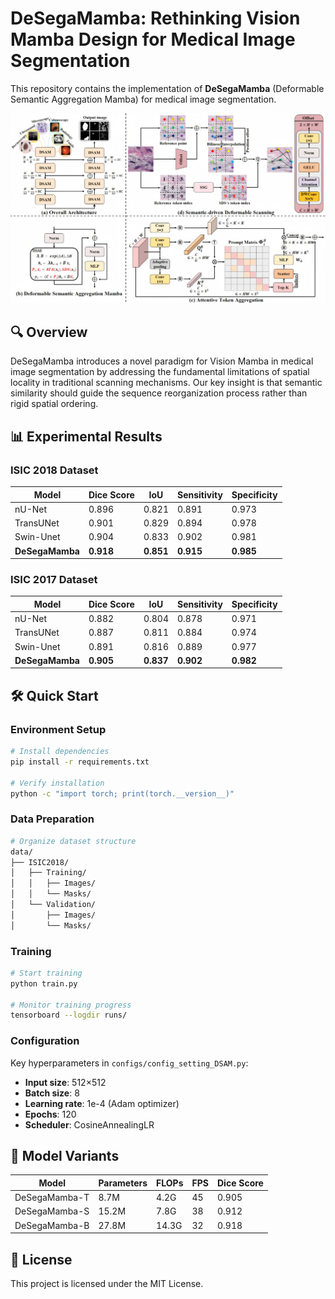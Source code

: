 # DeSegaMamba: Rethinking Vision Mamba Design for Medical Image Segmentation

This repository contains the implementation of **DeSegaMamba** (Deformable Semantic Aggregation Mamba) for medical image segmentation.

![DeSegaMamba Architecture](./images/352a6bd276e8cef1699b7a4decf01cd2.png)

## 🔍 Overview

DeSegaMamba introduces a novel paradigm for Vision Mamba in medical image segmentation by addressing the fundamental limitations of spatial locality in traditional scanning mechanisms. Our key insight is that semantic similarity should guide the sequence reorganization process rather than rigid spatial ordering.


## 📊 Experimental Results

### ISIC 2018 Dataset
| Model | Dice Score | IoU | Sensitivity | Specificity |
|-------|-------------|-----|-------------|-------------|
nU-Net | 0.896 | 0.821 | 0.891 | 0.973 |
TransUNet | 0.901 | 0.829 | 0.894 | 0.978 |
Swin-Unet | 0.904 | 0.833 | 0.902 | 0.981 |
**DeSegaMamba** | **0.918** | **0.851** | **0.915** | **0.985** |

### ISIC 2017 Dataset
| Model | Dice Score | IoU | Sensitivity | Specificity |
|-------|-------------|-----|-------------|-------------|
nU-Net | 0.882 | 0.804 | 0.878 | 0.971 |
TransUNet | 0.887 | 0.811 | 0.884 | 0.974 |
Swin-Unet | 0.891 | 0.816 | 0.889 | 0.977 |
**DeSegaMamba** | **0.905** | **0.837** | **0.902** | **0.982** |

## 🛠️ Quick Start

### Environment Setup
```bash
# Install dependencies
pip install -r requirements.txt

# Verify installation
python -c "import torch; print(torch.__version__)"
```

### Data Preparation
```bash
# Organize dataset structure
data/
├── ISIC2018/
│   ├── Training/
│   │   ├── Images/
│   │   └── Masks/
│   └── Validation/
│       ├── Images/
│       └── Masks/
```

### Training
```bash
# Start training
python train.py

# Monitor training progress
tensorboard --logdir runs/
```

### Configuration
Key hyperparameters in `configs/config_setting_DSAM.py`:
- **Input size**: 512×512
- **Batch size**: 8
- **Learning rate**: 1e-4 (Adam optimizer)
- **Epochs**: 120
- **Scheduler**: CosineAnnealingLR

## 🔧 Model Variants

| Model | Parameters | FLOPs | FPS | Dice Score |
|-------|------------|-------|-----|-------------|
DeSegaMamba-T | 8.7M | 4.2G | 45 | 0.905 |
DeSegaMamba-S | 15.2M | 7.8G | 38 | 0.912 |
DeSegaMamba-B | 27.8M | 14.3G | 32 | 0.918 |

## 📄 License

This project is licensed under the MIT License.